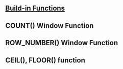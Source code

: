 ## [Build-in Functions]()

## COUNT() Window Function

## ROW_NUMBER() Window Function

## CEIL(), FLOOR() function


